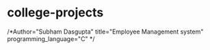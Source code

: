 # college-projects
/*Author="Subham Dasgupta"
  title="Employee Management system"
  programming_language="C" */
